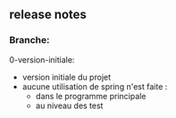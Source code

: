 ## release notes

### Branche:
0-version-initiale: 
  - version initiale du projet
  - aucune utilisation de spring n'est faite :
    - dans le programme principale
    - au niveau des test